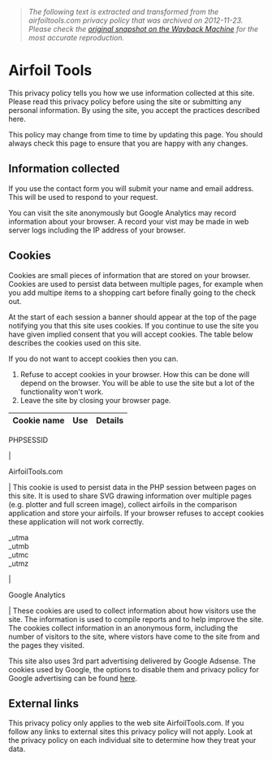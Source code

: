> *The following text is extracted and transformed from the airfoiltools.com privacy policy that was archived on 2012-11-23. Please check the [original snapshot on the Wayback Machine](https://web.archive.org/web/20121123025954id_/http%3A//airfoiltools.com/site/privacy) for the most accurate reproduction.*

# Airfoil Tools

This privacy policy tells you how we use information collected at this site. Please read this privacy policy before using the site or submitting any personal information. By using the site, you accept the practices described here. 

This policy may change from time to time by updating this page. You should always check this page to ensure that you are happy with any changes. 

## Information collected

If you use the contact form you will submit your name and email address. This will be used to respond to your request. 

You can visit the site anonymously but Google Analytics may record information about your browser. A record your vist may be made in web server logs including the IP address of your browser. 

## Cookies

Cookies are small pieces of information that are stored on your browser. Cookies are used to persist data between multiple pages, for example when you add multipe items to a shopping cart before finally going to the check out. 

At the start of each session a banner should appear at the top of the page notifying you that this site uses cookies. If you continue to use the site you have given implied consent that you will accept cookies. The table below describes the cookies used on this site. 

If you do not want to accept cookies then you can. 

  1. Refuse to accept cookies in your browser. How this can be done will depend on the browser. You will be able to use the site but a lot of the functionality won't work.
  2. Leave the site by closing your browser page.

Cookie name | Use | Details  
---|---|---  
  
PHPSESSID

| 

AirfoilTools.com

| This cookie is used to persist data in the PHP session between pages on this site. It is used to share SVG drawing information over multiple pages (e.g. plotter and full screen image), collect airfoils in the comparison application and store your airfoils. If your browser refuses to accept cookies these application will not work correctly.   
  
_utma  
_utmb  
_utmc  
_utmz

| 

Google Analytics

| These cookies are used to collect information about how visitors use the site. The information is used to compile reports and to help improve the site. The cookies collect information in an anonymous form, including the number of visitors to the site, where vistors have come to the site from and the pages they visited.   
  
  
This site also uses 3rd part advertising delivered by Google Adsense. The cookies used by Google, the options to disable them and privacy policy for Google advertising can be found [here](https://web.archive.org/site/external?url=http%3A%2F%2Fwww.google.com%2Fpolicies%2Fprivacy%2Fads%2F). 

## External links

This privacy policy only applies to the web site AirfoilTools.com. If you follow any links to external sites this privacy policy will not apply. Look at the privacy policy on each individual site to determine how they treat your data. 
